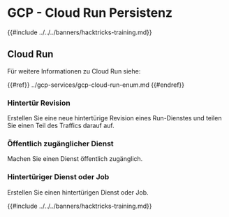 # GCP - Cloud Run Persistenz

{{#include ../../../banners/hacktricks-training.md}}

## Cloud Run

Für weitere Informationen zu Cloud Run siehe:

{{#ref}}
../gcp-services/gcp-cloud-run-enum.md
{{#endref}}

### Hintertür Revision

Erstellen Sie eine neue hintertürige Revision eines Run-Dienstes und teilen Sie einen Teil des Traffics darauf auf.

### Öffentlich zugänglicher Dienst

Machen Sie einen Dienst öffentlich zugänglich.

### Hintertüriger Dienst oder Job

Erstellen Sie einen hintertürigen Dienst oder Job.

{{#include ../../../banners/hacktricks-training.md}}

